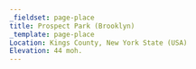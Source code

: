 ```yaml
---
_fieldset: page-place
title: Prospect Park (Brooklyn)
_template: page-place
Location: Kings County, New York State (USA)
Elevation: 44 moh.
---
```

